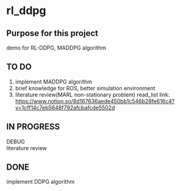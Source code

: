 # rl_ddpg
## Purpose for this project 
demo for RL-DDPG, MADDPG algorithm  
## TO DO  
1. implement MADDPG algorithm   
2. brief knowledge for ROS, better simulation environment   
3. literature review(MARL non-stationary  problem) read_list link:  
https://www.notion.so/8d167636aede450bb1c546b28fe616c4?v=1cff14c7eb5648f792afcbafcde5502d
## IN PROGRESS 
DEBUG  
literature review 
## DONE 
implement DDPG algorithm 
